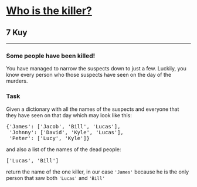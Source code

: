 <h1><a href="https://www.codewars.com/kata/5f709c8fb0d88300292a7a9d">Who is the killer?</a></h1>
<h2>7 Kuy</h2>
<hr>
<h3>Some people have been killed!</h3>
<p>You have managed to narrow the suspects down to just a few. 
Luckily, you know every person who those suspects have seen on the day of the murders.</p>
<h3>Task</h3>
<p>Given a dictionary with all the names of the suspects and everyone that they have seen on that day which may look like this:</p>
<pre>
{'James': ['Jacob', 'Bill', 'Lucas'],
 'Johnny': ['David', 'Kyle', 'Lucas'],
 'Peter': ['Lucy', 'Kyle']}
</pre>
<p>and also a list of the names of the dead people:</p>
<pre>
['Lucas', 'Bill']
</pre>
<p>return the name of the one killer, in our case <code>'James'</code> because he is the only person 
that saw both <code>'Lucas'</code> and <code>'Bill'</code></p>